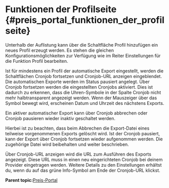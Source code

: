 # Funktionen der Profilseite {#preis_portal_funktionen_der_profilseite}

Unterhalb der Auflistung kann über die Schaltfläche Profil hinzufügen ein neues Profil erzeugt werden. Es stehen die gleichen Konfigurationsmöglichkeiten zur Verfügung wie im Reiter Einstellungen für die Funktion Profil bearbeiten.

Ist für mindestens ein Profil der automatische Export eingestellt, werden die Schaltflächen Cronjob fortsetzen und Cronjob-URL anzeigen eingeblendet. Die automatischen Exporte werden im Status pausiert angelegt. Über Cronjob fortsetzen werden die eingestellten Cronjobs aktiviert. Dies ist dadurch zu erkennen, dass die Uhren-Symbole in der Spalte Cronjob nicht mehr halbtransparent angezeigt werden. Wenn der Mauszeiger über das Symbol bewegt wird, erscheinen Datum und Uhrzeit des nächstens Exports.

Ein aktiver automatischer Export kann über Cronjob abbrechen oder Cronjob pausieren wieder inaktiv geschaltet werden.

Hierbei ist zu beachten, dass beim Abbrechen die Export-Datei eines teilweise vorgenommenen Exports gelöscht wird. Ist der Cronjob pausiert, kann der Export über Cronjob fortsetzen wieder aufgenommen werden. Die zugehörige Datei wird beibehalten und weiter beschrieben.

Über Cronjob-URL anzeigen wird die URL zum Ausführen des Exports angezeigt. Diese URL muss in einen neu eingerichteten Cronjob bei deinem Provider eingetragen werden. Weitere Details zu den Einstellungen erhältst du, wenn du auf das grüne Info-Symbol am Ende der Cronjob-URL klickst.

**Parent topic:**[Preis-Portal](8_8_1c_Preis_Portal.md)

